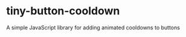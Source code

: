 tiny-button-cooldown
====================

A simple JavaScript library for adding animated cooldowns to buttons
